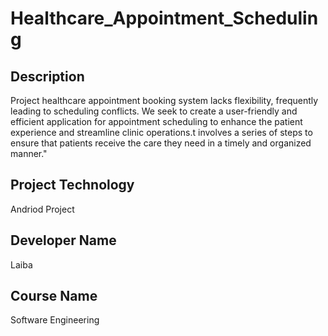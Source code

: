 # Healthcare_Appointment_Scheduling
## Description
Project healthcare appointment booking system lacks flexibility, frequently leading to scheduling conflicts. We seek to create a user-friendly and efficient  application for appointment scheduling to enhance the patient experience and streamline clinic operations.t involves a series of steps to ensure that patients receive the care they need in a timely and organized manner."
## Project Technology
Andriod Project
## Developer Name
Laiba 
## Course Name
Software Engineering
